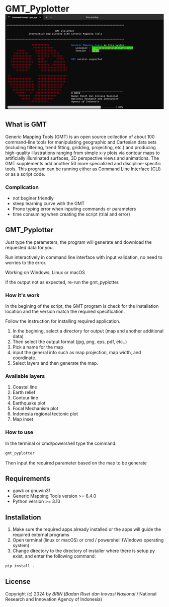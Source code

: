 # GMT_Pyplotter![1727945891061](image/README/1727945891061.png)

## What is GMT

Generic Mapping Tools (GMT) is an open source collection of about 100 command-line tools for manipulating geographic and Cartesian data sets (including filtering, trend fitting, gridding, projecting, etc.) and producing high-quality illustrations ranging from simple x-y plots via contour maps to artificially illuminated surfaces, 3D perspective views and animations. The GMT supplements add another 50 more specialized and discipline-specific tools. This program can be running either as Command Line Interface (CLI) or as a script code.

### Complication

* not beginer friendly
* steep learning curve with the GMT
* Prone typing error when inputing commands or parameters
* time consuming when creating the script (trial and error)

## GMT_Pyplotter

Just type the parameters, the program will generate and download the requested data for you.

Run interactively in command line interface with input validation, no need to worries to the error.

Working on Windows, Linux or macOS

If the output not as expected, re-run the gmt_pyplotter.

### How it's work

In the begining of the script, the GMT program is check for the installation location and the version match the required specification.

Follow the instruction for installing required application.

1. In the begining, select a directory for output (map and another additional data)
2. Then select the output format (jpg, png, eps, pdf, etc..)
3. Pick a name for the map
4. input the general info such as map projection, map width, and coordinate.
5. Select layers and then generate the map.

### Available layers

1. Coastal line
2. Earth relief
3. Contour line
4. Earthquake plot
5. Focal Mechanism plot
6. Indonesia regional tectonic plot
7. Map inset

### How to use

In the terminal or cmd/powershell type the command:

```python
gmt_pyplotter
```

Then input the required parameter based on the map to be generate

## Requirements

* gawk or gnuwin31
* Generic Mapping Tools version >= 6.4.0
* Python version >= 3.10

## Installation

1. Make sure the required apps already installed or the apps will guide the required external programs
2. Open terminal (linux or macOS) or cmd / powershell (Windows operating system)
3. Change directory to the directory of  installer where there is setup.py exist,  and enter the following command:

```python
pip install .
```

## License

Copyright (c) 2024 by *BRIN* (*Badan Riset dan Inovasi Nasional* / National Research and Innovation Agency of Indonesia)
